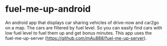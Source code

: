 fuel-me-up-android
==================

An android app that displays car sharing vehicles of drive-now and car2go on a map. The cars are filtered by fuel level. So you can easily find cars with low fuel level to fuel them up and get bonus minutes.
This app uses the fuel-me-up-server (https://github.com/mAu888/fuel-me-up-server).
